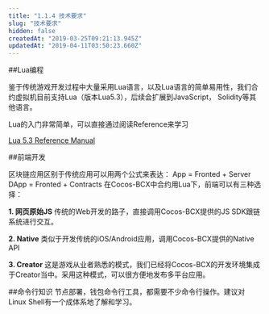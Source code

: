 ```yaml
---
title: "1.1.4 技术要求"
slug: "技术要求"
hidden: false
createdAt: "2019-03-25T09:21:13.945Z"
updatedAt: "2019-04-11T03:50:23.660Z"
---
```

##Lua编程

鉴于传统游戏开发过程中大量采用Lua语言，以及Lua语言的简单易用性，我们合约虚拟机目前支持Lua（版本Lua5.3），后续会扩展到JavaScript， Solidity等其他语言。

Lua的入门非常简单，可以直接通过阅读Reference来学习

[Lua 5.3 Reference Manual](https://www.lua.org/manual/5.3/)

##前端开发

区块链应用区别于传统应用可以用两个公式来表达：
App =  Fronted + Server
DApp = Fronted + Contracts
在Cocos-BCX中合约用Lua下，前端可以有三种选择：

**1. 网页原始JS**
传统的Web开发的路子，直接调用Cocos-BCX提供的JS SDK跟链系统进行交互。

**2. Native**
类似于开发传统的iOS/Android应用，调用Cocos-BCX提供的Native API

**3. Creator**
这是游戏从业者熟悉的模式，我们已经将Cocos-BCX的开发环境集成于Creator当中。采用这种模式，可以很方便地发布多平台应用。


##命令行知识
节点部署，钱包命令行工具，都需要不少命令行操作。建议对Linux Shell有一个成体系地了解和学习。